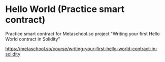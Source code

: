 # Hello World (Practice smart contract)

Practice smart contract for Metaschool.so project "Writing your first Hello World contract in Solidity"

<https://metaschool.so/course/writing-your-first-hello-world-contract-in-solidity>

